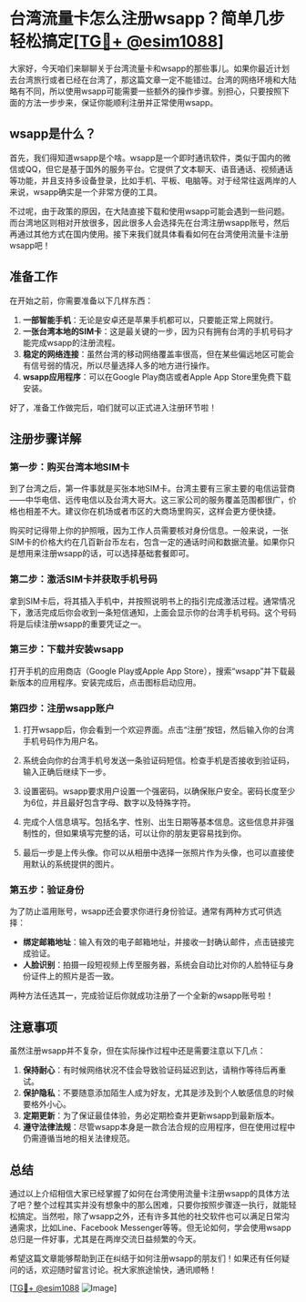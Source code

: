 # 台湾流量卡怎么注册wsapp？简单几步轻松搞定[[TG💪+ @esim1088](https://t.me/s/esim1088)]

大家好，今天咱们来聊聊关于台湾流量卡和wsapp的那些事儿。如果你最近计划去台湾旅行或者已经在台湾了，那这篇文章一定不能错过。台湾的网络环境和大陆略有不同，所以使用wsapp可能需要一些额外的操作步骤。别担心，只要按照下面的方法一步步来，保证你能顺利注册并正常使用wsapp。

## wsapp是什么？

首先，我们得知道wsapp是个啥。wsapp是一个即时通讯软件，类似于国内的微信或QQ，但它是基于国外的服务平台。它提供了文本聊天、语音通话、视频通话等功能，并且支持多设备登录，比如手机、平板、电脑等。对于经常往返两岸的人来说，wsapp确实是一个非常方便的工具。

不过呢，由于政策的原因，在大陆直接下载和使用wsapp可能会遇到一些问题。而台湾地区则相对开放很多，因此很多人会选择先在台湾注册wsapp账号，然后再通过其他方式在国内使用。接下来我们就具体看看如何在台湾使用流量卡注册wsapp吧！

## 准备工作

在开始之前，你需要准备以下几样东西：

1. **一部智能手机**：无论是安卓还是苹果手机都可以，只要能正常上网就行。
2. **一张台湾本地的SIM卡**：这是最关键的一步，因为只有拥有台湾的手机号码才能完成wsapp的注册流程。
3. **稳定的网络连接**：虽然台湾的移动网络覆盖率很高，但在某些偏远地区可能会有信号弱的情况，所以尽量选择人多的地方进行操作。
4. **wsapp应用程序**：可以在Google Play商店或者Apple App Store里免费下载安装。

好了，准备工作做完后，咱们就可以正式进入注册环节啦！

## 注册步骤详解

### 第一步：购买台湾本地SIM卡

到了台湾之后，第一件事就是买张本地SIM卡。台湾主要有三家主要的电信运营商——中华电信、远传电信以及台湾大哥大。这三家公司的服务覆盖范围都很广，价格也相差不大。建议你在机场或者市区的大商场里购买，这样会更方便快捷。

购买时记得带上你的护照哦，因为工作人员需要核对身份信息。一般来说，一张SIM卡的价格大约在几百新台币左右，包含一定的通话时间和数据流量。如果你只是想用来注册wsapp的话，可以选择基础套餐即可。

### 第二步：激活SIM卡并获取手机号码

拿到SIM卡后，将其插入手机中，并按照说明书上的指引完成激活过程。通常情况下，激活完成后你会收到一条短信通知，上面会显示你的台湾手机号码。这个号码将是后续注册wsapp的重要凭证之一。

### 第三步：下载并安装wsapp

打开手机的应用商店（Google Play或Apple App Store），搜索“wsapp”并下载最新版本的应用程序。安装完成后，点击图标启动应用。

### 第四步：注册wsapp账户

1. 打开wsapp后，你会看到一个欢迎界面。点击“注册”按钮，然后输入你的台湾手机号码作为用户名。
   
2. 系统会向你的台湾手机号发送一条验证码短信。检查手机是否接收到验证码，输入正确后继续下一步。

3. 设置密码。wsapp要求用户设置一个强密码，以确保账户安全。密码长度至少为6位，并且最好包含字母、数字以及特殊字符。

4. 完成个人信息填写。包括名字、性别、出生日期等基本信息。这些信息并非强制性的，但如果填写完整的话，可以让你的朋友更容易找到你。

5. 最后一步是上传头像。你可以从相册中选择一张照片作为头像，也可以直接使用默认的系统提供的图片。

### 第五步：验证身份

为了防止滥用账号，wsapp还会要求你进行身份验证。通常有两种方式可供选择：

- **绑定邮箱地址**：输入有效的电子邮箱地址，并接收一封确认邮件，点击链接完成验证。
- **人脸识别**：拍摄一段短视频上传至服务器，系统会自动比对你的人脸特征与身份证件上的照片是否一致。

两种方法任选其一，完成验证后你就成功注册了一个全新的wsapp账号啦！

## 注意事项

虽然注册wsapp并不复杂，但在实际操作过程中还是需要注意以下几点：

1. **保持耐心**：有时候网络状况不佳会导致验证码延迟到达，请稍作等待后再重试。
2. **保护隐私**：不要随意添加陌生人成为好友，尤其是涉及到个人敏感信息的时候要格外小心。
3. **定期更新**：为了保证最佳体验，务必定期检查并更新wsapp到最新版本。
4. **遵守法律法规**：尽管wsapp本身是一款合法合规的应用程序，但在使用过程中仍需遵循当地的相关法律规范。

## 总结

通过以上介绍相信大家已经掌握了如何在台湾使用流量卡注册wsapp的具体方法了吧？整个过程其实并没有想象中的那么困难，只要你按照步骤逐一执行，就能轻松搞定。当然啦，除了wsapp之外，还有许多其他的社交软件也可以满足日常沟通需求，比如Line、Facebook Messenger等等。但无论如何，学会使用wsapp总归是一件好事，尤其是在两岸交流日益频繁的今天。

希望这篇文章能够帮助到正在纠结于如何注册wsapp的朋友们！如果还有任何疑问的话，欢迎随时留言讨论。祝大家旅途愉快，通讯顺畅！

[[TG💪+ @esim1088](https://t.me/s/esim1088) ![Image](https://i.postimg.cc/4NQfJmqS/Snipaste-2025-05-13-00-14-12.png)]